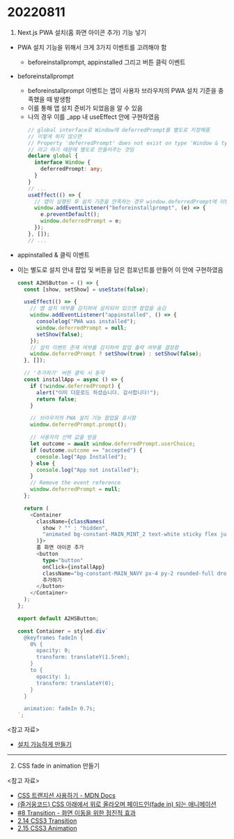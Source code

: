 # 20220811

1. Next.js PWA 설치(홈 화면 아이콘 추가) 기능 넣기

- PWA 설치 기능을 위해서 크게 3가지 이벤트를 고려해야 함
  - beforeinstallprompt, appinstalled 그리고 버튼 클릭 이벤트
- beforeinstallprompt
  - beforeinstallprompt 이벤트는 앱이 사용자 브라우저의 PWA 설치 기준을 충족했을 때 발생함
  - 이를 통해 앱 설치 준비가 되었음을 알 수 있음
  - 나의 경우 이를 \_app 내 useEffect 안에 구현하였음
    ```ts
    // global interface로 Window에 deferredPrompt를 별도로 지정해줌
    // 이렇게 하지 않으면
    // Property 'deferredPrompt' does not exist on type 'Window & typeof globalThis'.
    // 라고 하기 때문에 별도로 만들어주는 것임
    declare global {
      interface Window {
        deferredPrompt: any;
      }
    }
    // ...
    useEffect(() => {
      // 앱이 실행된 후 설치 기준을 만족하는 경우 window.deferredPrompt에 이벤트를 넣어줌
      window.addEventListener("beforeinstallprompt", (e) => {
        e.preventDefault();
        window.deferredPrompt = e;
      });
    }, []);
    // ...
    ```
- appinstalled & 클릭 이벤트
- 이는 별도로 설치 안내 팝업 및 버튼을 담은 컴포넌트를 만들어 이 안에 구현하였음

  ```ts
  const A2HSButton = () => {
    const [show, setShow] = useState(false);

    useEffect(() => {
      // 앱 설치 여부를 감지하여 설치되어 있으면 팝업을 숨김
      window.addEventListener("appinstalled", () => {
        consolelog("PWA was installed");
        window.deferredPrompt = null;
        setShow(false);
      });
      // 설치 이벤트 존재 여부를 감지하여 팝업 출력 여부를 결정함
      window.deferredPrompt ? setShow(true) : setShow(false);
    }, []);

    // '추가하기' 버튼 클릭 시 동작
    const installApp = async () => {
      if (!window.deferredPrompt) {
        alert("이미 다운로드 하셨습니다. 감사합니다!");
        return false;
      }

      // 브라우저의 PWA 설치 기능 팝업을 표시함
      window.deferredPrompt.prompt();

      // 사용자의 선택 값을 받음
      let outcome = await window.deferredPrompt.userChoice;
      if (outcome.outcome == "accepted") {
        console.log("App Installed");
      } else {
        console.log("App not installed");
      }
      // Remove the event reference
      window.deferredPrompt = null;
    };

    return (
      <Container
        className={classNames(
          show ? "" : "hidden",
          "animated bg-constant-MAIN_MINT_2 text-white sticky flex justify-around items-center bottom-4 inset-x-0 py-4 mt-12 rounded-2xl drop-shadow-xl"
        )}>
        홈 화면 아이콘 추가
        <button
          type="button"
          onClick={installApp}
          className="bg-constant-MAIN_NAVY px-4 py-2 rounded-full drop-shadow-xl hover:ring-2 hover:ring-teal-300 active:bg-slate-700">
          추가하기
        </button>
      </Container>
    );
  };

  export default A2HSButton;

  const Container = styled.div`
    @keyframes fadeIn {
      0% {
        opacity: 0;
        transform: translateY(1.5rem);
      }
      to {
        opacity: 1;
        transform: translateY(0);
      }
    }

    animation: fadeIn 0.7s;
  `;
  ```

<참고 자료>

- [설치 가능하게 만들기](https://web.dev/i18n/ko/codelab-make-installable/)

---

2. CSS fade in animation 만들기

<참고 자료>

- [CSS 트랜지션 사용하기 - MDN Docs](https://developer.mozilla.org/ko/docs/Web/CSS/CSS_Transitions/Using_CSS_transitions)
- [(즐거웅코드) CSS 아래에서 위로 올라오며 페이드인(fade in) 되는 애니메이션](https://ungdoli0916.tistory.com/875)
- [#8 Transition - 화면 이동을 위한 점진적 효과](https://webclub.tistory.com/624)
- [2.14 CSS3 Transition](https://poiemaweb.com/css3-transition)
- [2.15 CSS3 Animation](https://poiemaweb.com/css3-animation)
